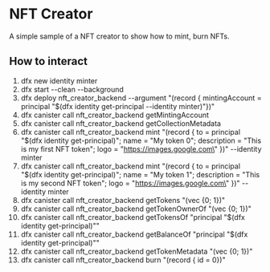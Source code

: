 # NFT Creator

A simple sample of a NFT creator to show how to mint, burn NFTs.

## How to interact

1. dfx new identity minter
1. dfx start --clean --background
1. dfx deploy nft_creator_backend --argument "(record { mintingAccount = principal \"$(dfx identity get-principal --identity minter)\"})"
1. dfx canister call nft_creator_backend getMintingAccount
1. dfx canister call nft_creator_backend getCollectionMetadata
1. dfx canister call nft_creator_backend mint "(record { to = principal \"$(dfx identity get-principal)\"; name = \"My token 0\"; description = \"This is my first NFT token\"; logo = \"https://images.google.com\" })" --identity minter
1. dfx canister call nft_creator_backend mint "(record { to = principal \"$(dfx identity get-principal)\"; name = \"My token 1\"; description = \"This is my second NFT token\"; logo = \"https://images.google.com\" })" --identity minter
1. dfx canister call nft_creator_backend getTokens "(vec {0; 1})"
1. dfx canister call nft_creator_backend getTokenOwnerOf "(vec {0; 1})"
1. dfx canister call nft_creator_backend getTokensOf "principal \"$(dfx identity get-principal)\""
1. dfx canister call nft_creator_backend getBalanceOf "principal \"$(dfx identity get-principal)\""
1. dfx canister call nft_creator_backend getTokenMetadata "(vec {0; 1})"
1. dfx canister call nft_creator_backend burn "(record { id = 0})"
